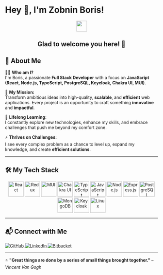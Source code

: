 # Hey 👋, I'm Zobnin Boris!  

<div align="center">
  <img src="https://media.giphy.com/media/hvRJCLFzcasrR4ia7z/giphy.gif" width="35">
  <h2>Glad to welcome you here! 👋</h2>
</div>

## 🚀 About Me  

👨‍💻 **Who am I?**  
I'm Boris, a passionate **Full Stack Developer** with a focus on **JavaScript (React, Node.js, TypeScript, PostgreSQL, Keycloak, Chakra UI, MUI)**.  

🎯 **My Mission:**  
Transform ambitious ideas into high-quality, **scalable**, and **efficient** web applications. Every project is an opportunity to craft something **innovative** and **impactful**.

📖 **Lifelong Learning:**  
I constantly explore new technologies, enhance my skills, and embrace challenges that push me beyond my comfort zone.

⚡ **Thrives on Challenges:**  
I see every complex problem as a chance to level up, expand my knowledge, and create **efficient solutions**.

---

## 🛠 My Tech Stack  

<div align="center">  
  <a href="https://reactjs.org/" target="_blank"><img src="https://profilinator.rishav.dev/skills-assets/react-original-wordmark.svg" alt="React" height="50" /></a>
  <a href="https://redux.js.org/" target="_blank"><img src="https://profilinator.rishav.dev/skills-assets/redux-original.svg" alt="Redux" height="50" /></a>
  <a href="https://mui.com/" target="_blank"><img src="https://mui.com/static/logo.png" alt="MUI" height="50" /></a>
  <a href="https://chakra-ui.com/" target="_blank"><img src="https://chakra-ui.com/favicon.ico" alt="Chakra UI" height="50" /></a>
  <a href="https://www.typescriptlang.org/" target="_blank"><img src="https://profilinator.rishav.dev/skills-assets/typescript-original.svg" alt="TypeScript" height="50" /></a>
  <a href="https://www.javascript.com/" target="_blank"><img src="https://profilinator.rishav.dev/skills-assets/javascript-original.svg" alt="JavaScript" height="50" /></a>
  <a href="https://nodejs.org/" target="_blank"><img src="https://profilinator.rishav.dev/skills-assets/nodejs-original-wordmark.svg" alt="Node.js" height="50" /></a>
  <a href="https://expressjs.com/" target="_blank"><img src="https://profilinator.rishav.dev/skills-assets/express-original-wordmark.svg" alt="Express.js" height="50" /></a>
  <a href="https://www.postgresql.org/" target="_blank"><img src="https://profilinator.rishav.dev/skills-assets/postgresql-original-wordmark.svg" alt="PostgreSQL" height="50" /></a>
  <a href="https://www.mongodb.com/" target="_blank"><img src="https://profilinator.rishav.dev/skills-assets/mongodb-original-wordmark.svg" alt="MongoDB" height="50" /></a>
  <a href="https://www.keycloak.org/" target="_blank"><img src="https://avatars.githubusercontent.com/u/4921466?s=200&v=4" alt="Keycloak" height="50" /></a>
  <a href="https://www.linux.org/" target="_blank"><img src="https://profilinator.rishav.dev/skills-assets/linux-original.svg" alt="Linux" height="50" /></a>
</div>

---

## 📬 Connect with Me  

<div align="left">
  <a href="https://github.com/BorisZo" target="_blank">
    <img src="https://img.shields.io/badge/GitHub-100000?style=for-the-badge&logo=github&logoColor=white" alt="GitHub" />
  </a>
  
  <a href="https://www.linkedin.com/in/boris-zobnin-1a47a82b3/" target="_blank">
    <img src="https://img.shields.io/badge/LinkedIn-0077B5?style=for-the-badge&logo=linkedin&logoColor=white" alt="LinkedIn" />
  </a>
  
  <a href="https://bitbucket.org/boris-workspace/workspace/repositories/" target="_blank">
    <img src="https://img.shields.io/badge/Bitbucket-0052CC?style=for-the-badge&logo=bitbucket&logoColor=white" alt="Bitbucket" />
  </a>
</div>

---

⭐ **"Great things are done by a series of small things brought together."** – _Vincent Van Gogh_
